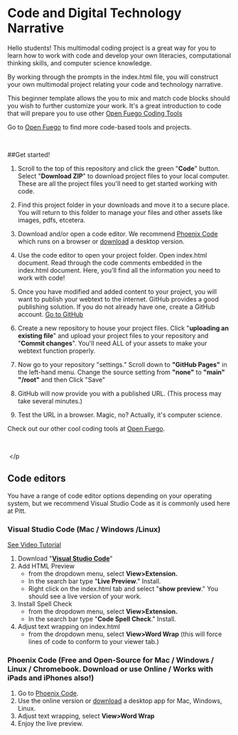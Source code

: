 # Code and Digital Technology Narrative

Hello students! This multimodal coding project is a great way for you to learn how to work with code and develop your own literacies, computational thinking skills, and computer science knowledge.

By working through the prompts in the index.html file, you will construct your own multimodal project relating your code and technology narrative.  

This beginner template allows the you to mix and match code blocks should you wish to further customize your work. It's a great introduction to code that will prepare you to use other [Open Fuego Coding Tools](https://github.com/open-fuego)

Go to [Open Fuego](https://open-fuego.github.io/Open-Fuego-Coding-Tools/) to find more code-based tools and projects.<p>&nbsp;</p>

    
##Get started!


1. Scroll to the top of this repository and click the green "**Code**" button. Select "**Download ZIP**" to download project files to your local computer. These are all the project files you'll need to get started working with code.

2. Find this project folder in your downloads and move it to a secure place. You will return to this folder to manage your files and other assets like images, pdfs, etcetera. 

3. Download and/or open a code editor. We recommend [Phoenix Code](https://phcode.dev) which runs on a browser or [download](https://phcode.io/#/home) a desktop version.

4. Use the code editor to open your project folder. Open index.html document. Read through the code comments embedded in the index.html document. Here, you'll find all the information you need to work with code! 

5. Once you have modified and added content to your project, you will want to publish your webtext to the internet. GitHub provides a good publishing solution. If you do not already have one, create a GitHub account. [Go to GitHub](https://github.com/)

6. Create a new repository to house your project files. Click  "**uploading an existing file**" and upload your project files to your repository and "**Commit changes**". You'll need ALL of your assets to make your webtext function properly. 

7. Now go to your repository "settings." Scroll down to **"GitHub Pages"** in the left-hand menu. Change the source setting from **"none"** to **"main" "/root"** and then Click "Save"

8. GitHub will now provide you with a published URL. (This process may take several minutes.)

9. Test the URL in a browser. Magic, no? Actually, it's computer science.  


Check out our other cool coding tools at [Open Fuego](https://open-fuego.github.io/Open-Fuego-Coding-Tools/).<p>&nbsp;</p><p>&nbsp;</p


## Code editors 

You have a range of code editor options depending on your operating system, but we recommend Visual Studio Code as it is commonly used here at Pitt. 


### Visual Studio Code (Mac / Windows /Linux)
[See Video Tutorial](https://youtu.be/1onqFbSgeQo)

1. Download "**[Visual Studio Code](https://code.visualstudio.com/download)**"
1. Add HTML Preview 
	* from the dropdown menu, select **View>Extension.**
	* In the search bar type "**Live Preview**." Install.
	* Right click on the index.html tab and select "**show preview**." You should see a live version of your work.
1. Install Spell Check 
	* from the dropdown menu, select **View>Extension.** 
	* In the search bar type "**Code Spell Check**." Install.
1. Adjust text wrapping on index.html 
	* from the dropdown menu, select **View>Word Wrap** (this will force lines of code to conform to your viewer tab.)



### Phoenix Code (Free and Open-Source for Mac / Windows / Linux / Chromebook. Download or use Online / Works with iPads and iPhones also!)

1. Go to [Phoenix Code](https://phcode.dev). 
1. Use the online version or [download](https://phcode.io/#/home) a desktop app for Mac, Windows, Linux. 
1. Adjust text wrapping, select **View>Word Wrap**
1. Enjoy the live preview.<p>&nbsp;</p><p>&nbsp;</p>

